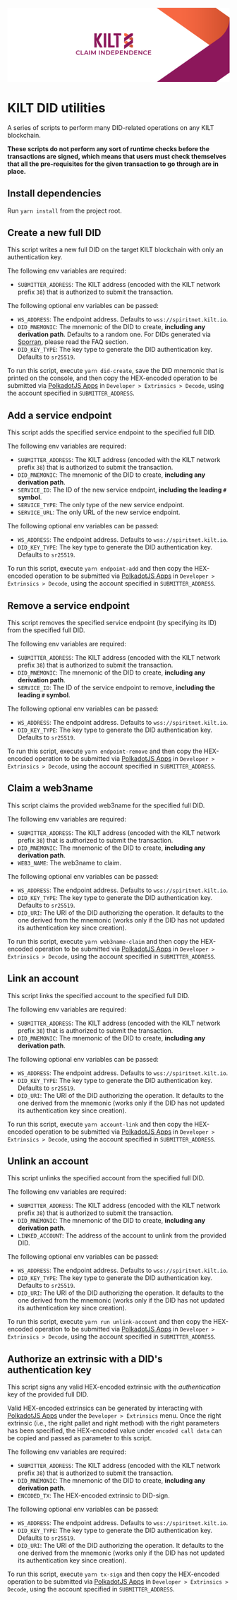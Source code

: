 ![](.maintain/media/kilt.png)

# KILT DID utilities

A series of scripts to perform many DID-related operations on any KILT blockchain.

**These scripts do not perform any sort of runtime checks before the transactions are signed, which means that users must check themselves that all the pre-requisites for the given transaction to go through are in place.**

## Install dependencies

Run `yarn install` from the project root.

## Create a new full DID

This script writes a new full DID on the target KILT blockchain with only an authentication key.

The following env variables are required:

- `SUBMITTER_ADDRESS`: The KILT address (encoded with the KILT network prefix `38`) that is authorized to submit the transaction.

The following optional env variables can be passed:

- `WS_ADDRESS`: The endpoint address. Defaults to `wss://spiritnet.kilt.io`.
- `DID_MNEMONIC`: The mnemonic of the DID to create, **including any derivation path**. Defaults to a random one. For DIDs generated via [Sporran][sporran-github], please read the FAQ section.
- `DID_KEY_TYPE`: The key type to generate the DID authentication key. Defaults to `sr25519`.

To run this script, execute `yarn did-create`, save the DID mnemonic that is printed on the console, and then copy the HEX-encoded operation to be submitted via [PolkadotJS Apps][polkadot-apps] in `Developer > Extrinsics > Decode`, using the account specified in `SUBMITTER_ADDRESS`.

## Add a service endpoint

This script adds the specified service endpoint to the specified full DID.

The following env variables are required:

- `SUBMITTER_ADDRESS`: The KILT address (encoded with the KILT network prefix `38`) that is authorized to submit the transaction.
- `DID_MNEMONIC`: The mnemonic of the DID to create, **including any derivation path**.
- `SERVICE_ID`: The ID of the new service endpoint, **including the leading `#` symbol**.
- `SERVICE_TYPE`: The only type of the new service endpoint.
- `SERVICE_URL`: The only URL of the new service endpoint.

The following optional env variables can be passed:

- `WS_ADDRESS`: The endpoint address. Defaults to `wss://spiritnet.kilt.io`.
- `DID_KEY_TYPE`: The key type to generate the DID authentication key. Defaults to `sr25519`.

To run this script, execute `yarn endpoint-add` and then copy the HEX-encoded operation to be submitted via [PolkadotJS Apps][polkadot-apps] in `Developer > Extrinsics > Decode`, using the account specified in `SUBMITTER_ADDRESS`.

## Remove a service endpoint

This script removes the specified service endpoint (by specifying its ID) from the specified full DID.

The following env variables are required:

- `SUBMITTER_ADDRESS`: The KILT address (encoded with the KILT network prefix `38`) that is authorized to submit the transaction.
- `DID_MNEMONIC`: The mnemonic of the DID to create, **including any derivation path**.
- `SERVICE_ID`: The ID of the service endpoint to remove, **including the leading `#` symbol**.

The following optional env variables can be passed:

- `WS_ADDRESS`: The endpoint address. Defaults to `wss://spiritnet.kilt.io`.
- `DID_KEY_TYPE`: The key type to generate the DID authentication key. Defaults to `sr25519`.

To run this script, execute `yarn endpoint-remove` and then copy the HEX-encoded operation to be submitted via [PolkadotJS Apps][polkadot-apps] in `Developer > Extrinsics > Decode`, using the account specified in `SUBMITTER_ADDRESS`.

## Claim a web3name

This script claims the provided web3name for the specified full DID.

The following env variables are required:

- `SUBMITTER_ADDRESS`: The KILT address (encoded with the KILT network prefix `38`) that is authorized to submit the transaction.
- `DID_MNEMONIC`: The mnemonic of the DID to create, **including any derivation path**.
- `WEB3_NAME`: The web3name to claim.

The following optional env variables can be passed:

- `WS_ADDRESS`: The endpoint address. Defaults to `wss://spiritnet.kilt.io`.
- `DID_KEY_TYPE`: The key type to generate the DID authentication key. Defaults to `sr25519`.
- `DID_URI`: The URI of the DID authorizing the operation. It defaults to the one derived from the mnemonic (works only if the DID has not updated its authentication key since creation).

To run this script, execute `yarn web3name-claim` and then copy the HEX-encoded operation to be submitted via [PolkadotJS Apps][polkadot-apps] in `Developer > Extrinsics > Decode`, using the account specified in `SUBMITTER_ADDRESS`.

## Link an account

This script links the specified account to the specified full DID.

The following env variables are required:

- `SUBMITTER_ADDRESS`: The KILT address (encoded with the KILT network prefix `38`) that is authorized to submit the transaction.
- `DID_MNEMONIC`: The mnemonic of the DID to create, **including any derivation path**.

The following optional env variables can be passed:

- `WS_ADDRESS`: The endpoint address. Defaults to `wss://spiritnet.kilt.io`.
- `DID_KEY_TYPE`: The key type to generate the DID authentication key. Defaults to `sr25519`.
- `DID_URI`: The URI of the DID authorizing the operation. It defaults to the one derived from the mnemonic (works only if the DID has not updated its authentication key since creation).

To run this script, execute `yarn account-link` and then copy the HEX-encoded operation to be submitted via [PolkadotJS Apps][polkadot-apps] in `Developer > Extrinsics > Decode`, using the account specified in `SUBMITTER_ADDRESS`.

## Unlink an account

This script unlinks the specified account from the specified full DID.

The following env variables are required:

- `SUBMITTER_ADDRESS`: The KILT address (encoded with the KILT network prefix `38`) that is authorized to submit the transaction.
- `DID_MNEMONIC`: The mnemonic of the DID to create, **including any derivation path**.
- `LINKED_ACCOUNT`: The address of the account to unlink from the provided DID.

The following optional env variables can be passed:

- `WS_ADDRESS`: The endpoint address. Defaults to `wss://spiritnet.kilt.io`.
- `DID_KEY_TYPE`: The key type to generate the DID authentication key. Defaults to `sr25519`.
- `DID_URI`: The URI of the DID authorizing the operation. It defaults to the one derived from the mnemonic (works only if the DID has not updated its authentication key since creation).

To run this script, execute `yarn run unlink-account` and then copy the HEX-encoded operation to be submitted via [PolkadotJS Apps][polkadot-apps] in `Developer > Extrinsics > Decode`, using the account specified in `SUBMITTER_ADDRESS`.

## Authorize an extrinsic with a DID's authentication key

This script signs any valid HEX-encoded extrinsic with the *authentication* key of the provided full DID.

Valid HEX-encoded extrinsics can be generated by interacting with [PolkadotJS Apps][polkadot-apps] under the `Developer > Extrinsics` menu.
Once the right extrinsic (i.e., the right pallet and right method) with the right parameters has been specified, the HEX-encoded value under `encoded call data` can be copied and passed as parameter to this script.

The following env variables are required:

- `SUBMITTER_ADDRESS`: The KILT address (encoded with the KILT network prefix `38`) that is authorized to submit the transaction.
- `DID_MNEMONIC`: The mnemonic of the DID to create, **including any derivation path**.
- `ENCODED_TX`: The HEX-encoded extrinsic to DID-sign.

The following optional env variables can be passed:

- `WS_ADDRESS`: The endpoint address. Defaults to `wss://spiritnet.kilt.io`.
- `DID_KEY_TYPE`: The key type to generate the DID authentication key. Defaults to `sr25519`.
- `DID_URI`: The URI of the DID authorizing the operation. It defaults to the one derived from the mnemonic (works only if the DID has not updated its authentication key since creation).

To run this script, execute `yarn tx-sign` and then copy the HEX-encoded operation to be submitted via [PolkadotJS Apps][polkadot-apps] in `Developer > Extrinsics > Decode`, using the account specified in `SUBMITTER_ADDRESS`.

[sporran-github]: https://github.com/BTE-Trusted-Entity/sporran-extension
[polkadot-apps]: (https://polkadot.js.org/apps/#/)